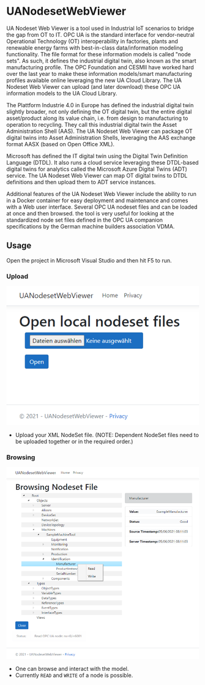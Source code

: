 # UANodesetWebViewer
UA Nodeset Web Viewer is a tool used in Industrial IoT scenarios to bridge the gap from OT to IT. OPC UA is the standard interface for vendor-neutral Operational Technology (OT) interoperability in factories, plants and renewable energy farms with best-in-class data/information modeling functionality. The file format for these information models is called "node sets". As such, it defines the industrial digital twin, also known as the smart manufacturing profile. The OPC Foundation and CESMII have worked hard over the last year to make these information models/smart manufacturing profiles available online leveraging the new UA Cloud Library. The UA Nodeset Web Viewer can upload (and later download) these OPC UA information models to the UA Cloud Library.

The Plattform Industrie 4.0 in Europe has defined the industrial digital twin slightly broader, not only defining the OT digital twin, but the entire digital asset/product along its value chain, i.e. from design to manufacturing to operation to recycling. They call this industrial digital twin the Asset Administration Shell (AAS). The UA Nodeset Web Viewer can package OT digital twins into Asset Administration Shells, leveraging the AAS exchange format AASX (based on Open Office XML).

Microsoft has defined the IT digital twin using the Digital Twin Definition Language (DTDL). It also runs a cloud service leveraging these DTDL-based digital twins for analytics called the Microsoft Azure Digital Twins (ADT) service. The UA Nodeset Web Viewer can map OT digital twins to DTDL definitions and then upload them to ADT service instances.

Additional features of the UA Nodeset Web Viewer include the ability to run in a Docker container for easy deployment and maintenance and comes with a Web user interface. Several OPC UA nodeset files and can be loaded at once and then browsed. the tool is very useful for looking at the standardized node set files defined in the OPC UA companion specifications by the German machine builders association VDMA.

## Usage

Open the project in Microsoft Visual Studio and then hit F5 to run.

###  Upload 

![Start](Docs/Start.png)

- Upload your XML NodeSet file. (NOTE: Dependent NodeSet files need to be uploaded together or in the required order.)


### Browsing

![Browsing](Docs/Sample.png)

- One can browse and interact with the model.
- Currently `READ` and `WRITE` of a node is possible.
